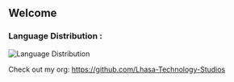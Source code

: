 ## Welcome

### Language Distribution :
![Language Distribution](https://raw.githubusercontent.com/there-is-no-sp00n/there-is-no-sp00n/main/language_distribution.png)


Check out my org: https://github.com/Lhasa-Technology-Studios

<!--
**there-is-no-sp00n/there-is-no-sp00n** is a ✨ _special_ ✨ repository because its `README.md` (this file) appears on your GitHub profile.

Here are some ideas to get you started:

- 🔭 I’m currently working on ...
- 🌱 I’m currently learning ...
- 👯 I’m looking to collaborate on ...
- 🤔 I’m looking for help with ...
- 💬 Ask me about ...
- 📫 How to reach me: ...
- 😄 Pronouns: ...
- ⚡ Fun fact: ...
-->

